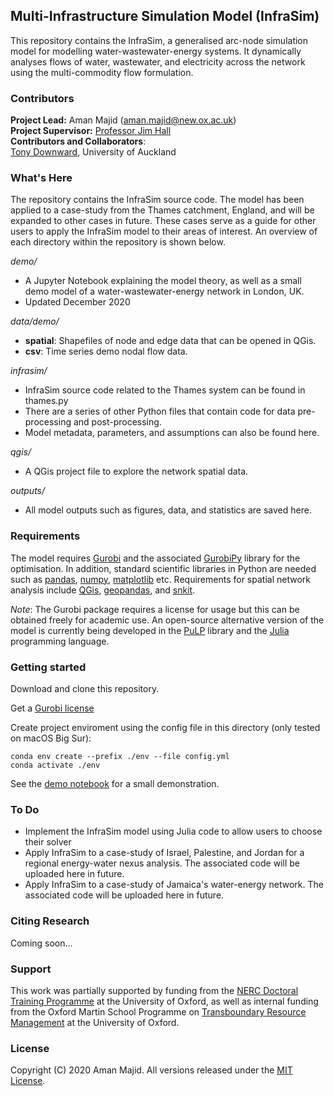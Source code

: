 ## Multi-Infrastructure Simulation Model (InfraSim)

<!---
<img align="right" width="500" src="https://github.com/amanmajid/InfraSim/blob/main/demo/schematic.png">
-->

This repository contains the InfraSim, a generalised arc-node simulation model for modelling water-wastewater-energy systems. It dynamically analyses flows of water, wastewater, and electricity across the network using the multi-commodity flow formulation. 

### Contributors
**Project Lead:** Aman Majid (aman.majid@new.ox.ac.uk) <br>
**Project Supervisor:** [Professor Jim Hall](https://www.eci.ox.ac.uk/people/jhall.html) <br>
**Contributors and Collaborators**: <br>
[Tony Downward](https://unidirectory.auckland.ac.nz/profile/a-downward), University of Auckland <br>

### What's Here
The repository contains the InfraSim source code. The model has been applied to a case-study from the Thames catchment, England, and will be expanded to other cases in future. These cases serve as a guide for other users to apply the InfraSim model to their areas of interest. An overview of each directory within the repository is shown below.

_demo/_
- A Jupyter Notebook explaining the model theory, as well as a small demo model of a water-wastewater-energy network in London, UK.
- Updated December 2020

_data/demo/_
- **spatial**: Shapefiles of node and edge data that can be opened in QGis.
- **csv**: Time series demo nodal flow data.

_infrasim/_
- InfraSim source code related to the Thames system can be found in thames.py
- There are a series of other Python files that contain code for data pre-processing and post-processing.
- Model metadata, parameters, and assumptions can also be found here.

_qgis/_
- A QGis project file to explore the network spatial data.

_outputs/_
- All model outputs such as figures, data, and statistics are saved here.


### Requirements
The model requires [Gurobi](https://www.gurobi.com) and the associated [GurobiPy](https://www.gurobi.com) library for the optimisation. In addition, standard scientific libraries in Python are needed such as [pandas](https://pandas.pydata.org/), [numpy](https://numpy.org/), [matplotlib](https://matplotlib.org/) etc. Requirements for spatial network analysis include [QGis](https://www.qgis.org/en/site/), [geopandas](https://geopandas.org/install.html), and [snkit](https://github.com/tomalrussell/snkit).

<i>Note</i>: The Gurobi package requires a license for usage but this can be obtained freely for academic use. An open-source alternative version of the model is currently being developed in the [PuLP](https://github.com/coin-or/pulp) library and the [Julia](https://julialang.org) programming language.  

### Getting started
Download and clone this repository.

Get a [Gurobi license](https://www.gurobi.com/downloads/)

Create project enviroment using the config file in this directory (only tested on macOS Big Sur):

    conda env create --prefix ./env --file config.yml
    conda activate ./env

See the [demo notebook](https://github.com/amanmajid/InfraSim/blob/main/demo/demo.ipynb) for a small demonstration.

### To Do
- Implement the InfraSim model using Julia code to allow users to choose their solver
- Apply InfraSim to a case-study of Israel, Palestine, and Jordan for a regional energy-water nexus analysis. The associated code will be uploaded here in future. 
- Apply InfraSim to a case-study of Jamaica's water-energy network. The associated code will be uploaded here in future. 

### Citing Research
Coming soon...


### Support
This work was partially supported by funding from the [NERC Doctoral Training Programme](https://www.environmental-research.ox.ac.uk/) at the University of Oxford, as well as internal funding from the Oxford Martin School Programme on [Transboundary Resource Management](https://www.oxfordmartin.ox.ac.uk/transboundary-resource-management/) at the University of Oxford.


### License
Copyright (C) 2020 Aman Majid. All versions released under the [MIT License](https://opensource.org/licenses/MIT).
